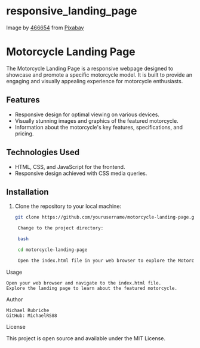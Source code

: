 # responsive_landing_page

Image by <a href="https://pixabay.com/users/466654-466654/?utm_source=link-attribution&utm_medium=referral&utm_campaign=image&utm_content=616788">466654</a> from <a href="https://pixabay.com//?utm_source=link-attribution&utm_medium=referral&utm_campaign=image&utm_content=616788">Pixabay</a>

# Motorcycle Landing Page

The Motorcycle Landing Page is a responsive webpage designed to showcase and promote a specific motorcycle model. It is built to provide an engaging and visually appealing experience for motorcycle enthusiasts.

## Features

- Responsive design for optimal viewing on various devices.
- Visually stunning images and graphics of the featured motorcycle.
- Information about the motorcycle's key features, specifications, and pricing.

## Technologies Used

- HTML, CSS, and JavaScript for the frontend.
- Responsive design achieved with CSS media queries.

## Installation

1. Clone the repository to your local machine:

   ```bash
   git clone https://github.com/yourusername/motorcycle-landing-page.git

    Change to the project directory:

    bash

    cd motorcycle-landing-page

    Open the index.html file in your web browser to explore the Motorcycle Landing Page.

Usage

    Open your web browser and navigate to the index.html file.
    Explore the landing page to learn about the featured motorcycle.

Author

    Michael Rubriche
    GitHub: MichaelRS88

License

This project is open source and available under the MIT License.
